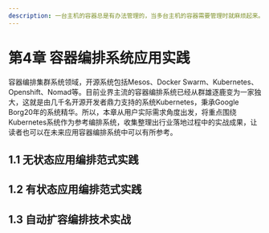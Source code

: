 ```yaml
---
description: 一台主机的容器总是有办法管理的，当多台主机的容器需要管理时就麻烦起来。
---
```


# 第4章 容器编排系统应用实践

容器编排集群系统领域，开源系统包括Mesos、Docker Swarm、Kubernetes、Openshift、Nomad等。目前业界主流的容器编排系统已经从群雄逐鹿变为一家独大，这就是由几千名开源开发者鼎力支持的系统Kubernetes，秉承Google Borg20年的系统精华。所以，本章从用户实际需求角度出发，将重点围绕Kubernetes系统作为参考编排系统，收集整理出行业落地过程中的实战成果，让读者也可以在未来应用容器编排系统中可以有所参考。

## 1.1 无状态应用编排范式实践

## 1.2 有状态应用编排范式实践

## 1.3 自动扩容编排技术实战



